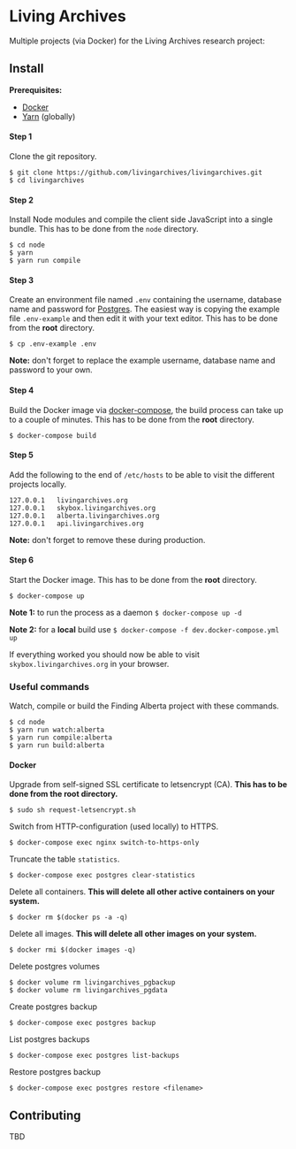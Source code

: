 # Living Archives

Multiple projects (via Docker) for the Living Archives research project:

## Install

**Prerequisites:** 

* [Docker](https://www.docker.com/) 
* [Yarn](https://github.com/yarnpkg/yarn) (globally)

#### Step 1

Clone the git repository.

```
$ git clone https://github.com/livingarchives/livingarchives.git
$ cd livingarchives
```

#### Step 2

Install Node modules and compile the client side JavaScript into a single bundle. This has to be done from the `node` directory.

```
$ cd node
$ yarn
$ yarn run compile
```

#### Step 3

Create an environment file named `.env` containing the username, database name and password for [Postgres](https://www.postgresql.org/). The easiest way is copying the example file `.env-example` and then edit it with your text editor. This has to be done from the **root** directory.

```
$ cp .env-example .env
```

**Note:** don't forget to replace the example username, database name and password to your own.

#### Step 4

Build the Docker image via [docker-compose](https://docs.docker.com/compose/), the build process can take up to a couple of minutes. This has to be done from the **root** directory.

```
$ docker-compose build
```

#### Step 5

Add the following to the end of `/etc/hosts` to be able to visit the different projects locally.

```
127.0.0.1   livingarchives.org
127.0.0.1   skybox.livingarchives.org
127.0.0.1   alberta.livingarchives.org
127.0.0.1   api.livingarchives.org
```

**Note:** don't forget to remove these during production. 

#### Step 6

Start the Docker image. This has to be done from the **root** directory.

```
$ docker-compose up
```

**Note 1:** to run the process as a daemon `$ docker-compose up -d`

**Note 2:** for a **local** build use `$ docker-compose -f dev.docker-compose.yml up`

If everything worked you should now be able to visit `skybox.livingarchives.org` in your browser.

### Useful commands

Watch, compile or build the Finding Alberta project with these commands.

```
$ cd node
$ yarn run watch:alberta
$ yarn run compile:alberta
$ yarn run build:alberta
```

#### Docker

Upgrade from self-signed SSL certificate to letsencrypt (CA). **This has to be done from the root directory.**

```
$ sudo sh request-letsencrypt.sh
```

Switch from HTTP-configuration (used locally) to HTTPS.

```
$ docker-compose exec nginx switch-to-https-only
```

Truncate the table `statistics`.

```
$ docker-compose exec postgres clear-statistics
```

Delete all containers. **This will delete all other active containers on your system.**

```
$ docker rm $(docker ps -a -q)
```

Delete all images. **This will delete all other images on your system.**

```
$ docker rmi $(docker images -q)
```

Delete postgres volumes

```
$ docker volume rm livingarchives_pgbackup
$ docker volume rm livingarchives_pgdata
```

Create postgres backup

```
$ docker-compose exec postgres backup
```

List postgres backups

```
$ docker-compose exec postgres list-backups
```

Restore postgres backup

```
$ docker-compose exec postgres restore <filename>
```

## Contributing

TBD
